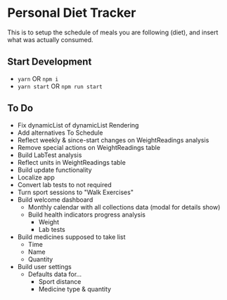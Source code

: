 # Personal Diet Tracker

This is to setup the schedule of meals you are following (diet), and insert what was actually consumed.

## Start Development

- `yarn` OR `npm i`
- `yarn start` OR `npm run start`

## To Do

- Fix dynamicList of dynamicList Rendering
- Add alternatives To Schedule
- Reflect weekly & since-start changes on WeightReadings analysis
- Remove special actions on WeightReadings table
- Build LabTest analysis
- Reflect units in WeightReadings table
- Build update functionality
- Localize app
- Convert lab tests to not required
- Turn sport sessions to "Walk Exercises"
- Build welcome dashboard
  - Monthly calendar with all collections data (modal for details show)
  - Build health indicators progress analysis
    - Weight
    - Lab tests
- Build medicines supposed to take list
  - Time
  - Name
  - Quantity
- Build user settings
  - Defaults data for...
    - Sport distance
    - Medicine type & quantity
